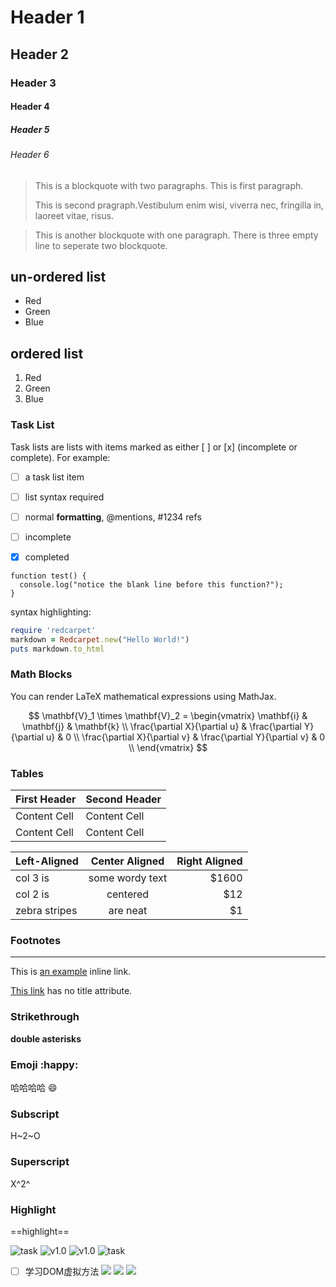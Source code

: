 # Header 1
## Header 2
### Header 3
#### Header 4
##### Header 5
###### Header 6

> This is a blockquote with two paragraphs. This is first paragraph.
>
> This is second pragraph.Vestibulum enim wisi, viverra nec, fringilla in, laoreet vitae, risus.

> This is another blockquote with one paragraph. There is three empty line to seperate two blockquote.

## un-ordered list
*   Red
*   Green
*   Blue

## ordered list
1.  Red
2.  Green
3.  Blue

### Task List
Task lists are lists with items marked as either [ ] or [x] (incomplete or complete). For example:

- [ ] a task list item
- [ ] list syntax required
- [ ] normal **formatting**, @mentions, #1234 refs
- [ ] incomplete
- [x] completed



```
function test() {
  console.log("notice the blank line before this function?");
}
```

syntax highlighting:
```ruby
require 'redcarpet'
markdown = Redcarpet.new("Hello World!")
puts markdown.to_html
```

### Math Blocks

You can render LaTeX mathematical expressions using MathJax.

$$
\mathbf{V}_1 \times \mathbf{V}_2 =  \begin{vmatrix} 
\mathbf{i} & \mathbf{j} & \mathbf{k} \\
\frac{\partial X}{\partial u} &  \frac{\partial Y}{\partial u} & 0 \\
\frac{\partial X}{\partial v} &  \frac{\partial Y}{\partial v} & 0 \\
\end{vmatrix}
$$

### Tables

| First Header  | Second Header |
| ------------- | ------------- |
| Content Cell  | Content Cell  |
| Content Cell  | Content Cell  |

| Left-Aligned  | Center Aligned  | Right Aligned |
| :------------ |:---------------:| -----:|
| col 3 is      | some wordy text | $1600 |
| col 2 is      | centered        |   $12 |
| zebra stripes | are neat        |    $1 |

### Footnotes

[^footnote]: Here is the *text* of the **footnote**.

---

This is [an example](http://example.com/ "Title") inline link.

[This link](http://example.net/) has no title attribute.


### Strikethrough

**double asterisks**

### Emoji :happy:
哈哈哈哈 :smile:

### Subscript

H~2~O


### Superscript

X^2^

### Highlight

==highlight==

![task](https://img.shields.io/badge/type-task-yellow.svg) ![v1.0](https://img.shields.io/badge/version-1.0-green.svg) ![v1.0](https://img.shields.io/badge/state-done-blue.svg) ![task](https://img.shields.io/badge/type-task-yellow.svg)


- [ ] 学习DOM虚拟方法 <img src="https://img.shields.io/badge/done-green.svg"/> <img src="https://img.shields.io/badge/must-red.svg"/> <img src="https://img.shields.io/badge/201901011111-201902013322-yellow.svg"/>

